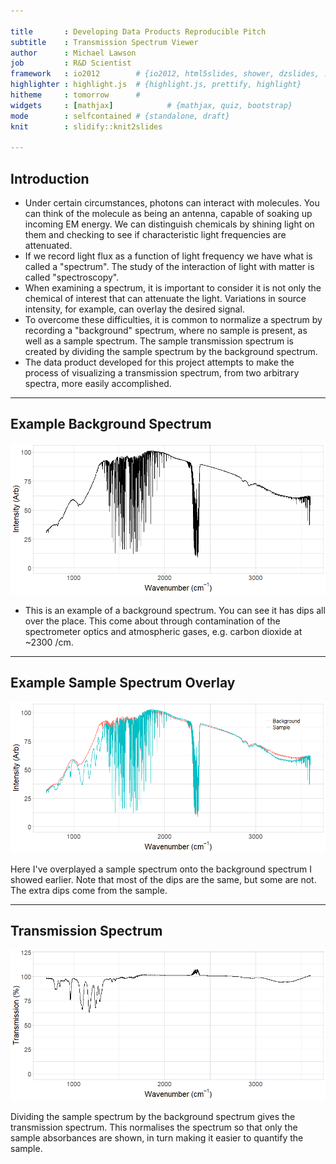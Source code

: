```yaml
---

title       : Developing Data Products Reproducible Pitch 
subtitle    : Transmission Spectrum Viewer
author      : Michael Lawson
job         : R&D Scientist
framework   : io2012        # {io2012, html5slides, shower, dzslides, ...}
highlighter : highlight.js  # {highlight.js, prettify, highlight}
hitheme     : tomorrow      # 
widgets     : [mathjax]            # {mathjax, quiz, bootstrap}
mode        : selfcontained # {standalone, draft}
knit        : slidify::knit2slides

---
```


## Introduction


* Under certain circumstances, photons can interact with molecules. You can think of the molecule as being an antenna, capable of soaking up incoming EM energy. We can distinguish chemicals by shining light on them and checking to see if characteristic light frequencies are attenuated.
* If we record light flux as a function of light frequency we have what is called a "spectrum". The study of the interaction of light with matter is called "spectroscopy".
* When examining a spectrum, it is important to consider it is not only the chemical of interest that can attenuate the light. Variations in source intensity, for example, can overlay the desired signal.
* To overcome these difficulties, it is common to normalize a spectrum by recording a "background" spectrum, where no sample is present, as well as a sample spectrum. The sample transmission spectrum is created by dividing the sample spectrum by the background spectrum.
* The data product developed for this project attempts to make the process of visualizing a transmission spectrum, from two arbitrary spectra, more easily accomplished.



--- 

## Example Background Spectrum

![plot of chunk unnamed-chunk-2](figure/unnamed-chunk-2-1.png)

* This is an example of a background spectrum. You can see it has dips all over the place. This come about through contamination of the spectrometer optics and atmospheric gases, e.g. carbon dioxide at ~2300 /cm.

---
## Example Sample Spectrum Overlay

![plot of chunk unnamed-chunk-3](figure/unnamed-chunk-3-1.png)

Here I've overplayed a sample spectrum onto the background spectrum I showed earlier. Note that most of the dips are the same, but some are not. The extra dips come from the sample.

---

## Transmission Spectrum

![plot of chunk unnamed-chunk-4](figure/unnamed-chunk-4-1.png)

Dividing the sample spectrum by the background spectrum gives the transmission spectrum. This normalises the spectrum so that only the sample absorbances are shown, in turn making it easier to quantify the sample.





